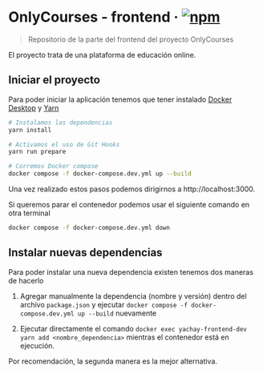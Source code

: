 # OnlyCourses - frontend &middot; [![npm](https://img.shields.io/npm/v/npm.svg?style=flat-square)](https://www.npmjs.com/package/npm)

> Repositorio de la parte del frontend del proyecto OnlyCourses

El proyecto trata de una plataforma de educación online.

## Iniciar el proyecto

Para poder iniciar la aplicación tenemos que tener instalado [Docker Desktop](https://www.docker.com/products/docker-desktop/) y [Yarn](https://yarnpkg.com/)

```bash
# Instalamos las dependencias
yarn install

# Activamos el uso de Git Hooks
yarn run prepare

# Corremos Docker compose
docker compose -f docker-compose.dev.yml up --build
```

Una vez realizado estos pasos podemos dirigirnos a http://localhost:3000.

Si queremos parar el contenedor podemos usar el siguiente comando en otra terminal

```bash
docker compose -f docker-compose.dev.yml down
```

## Instalar nuevas dependencias

Para poder instalar una nueva dependencia existen tenemos dos maneras de hacerlo

1. Agregar manualmente la dependencia (nombre y versión) dentro del archivo `package.json` y ejecutar `docker compose -f docker-compose.dev.yml up --build` nuevamente

2. Ejecutar directamente el comando `docker exec yachay-frontend-dev yarn add <nombre_dependencia>` mientras el contenedor está en ejecución.

Por recomendación, la segunda manera es la mejor alternativa.
